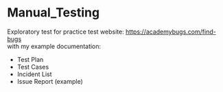 # Manual_Testing

Exploratory test for practice test website: https://academybugs.com/find-bugs <br> with my example documentation: 
- Test Plan
- Test Cases
- Incident List
- Issue Report (example)
